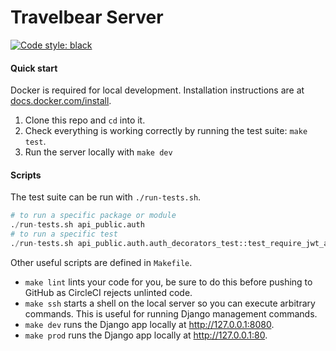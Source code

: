 # Travelbear Server

[![Code style: black](https://img.shields.io/badge/code%20style-black-000000.svg)](https://github.com/ambv/black)


#### Quick start

Docker is required for local development.
Installation instructions are at [docs.docker.com/install](https://docs.docker.com/install/). 

 1. Clone this repo and `cd` into it.
 2. Check everything is working correctly by running the test suite: `make test`.
 3. Run the server locally with `make dev`

#### Scripts

The test suite can be run with `./run-tests.sh`.
```py
# to run a specific package or module
./run-tests.sh api_public.auth
# to run a specific test
./run-tests.sh api_public.auth.auth_decorators_test::test_require_jwt_auth_authenticated
```

Other useful scripts are defined in `Makefile`.

 - `make lint` lints your code for you, be sure to do this before pushing to GitHub as CircleCI
rejects unlinted code.
 - `make ssh` starts a shell on the local server so you can execute arbitrary commands.
This is useful for running Django management commands.
 - `make dev` runs the Django app locally at http://127.0.0.1:8080.
 - `make prod` runs the Django app locally at http://127.0.0.1:80.
